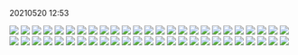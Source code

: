 20210520 12:53

![](pictures/01.jpg)
![](pictures/02.jpg)
![](pictures/03.jpg)
![](pictures/04.jpg)
![](pictures/05.jpg)
![](pictures/06.jpg)
![](pictures/07.jpg)
![](pictures/08.jpg)
![](pictures/09.jpg)
![](pictures/10.jpg)
![](pictures/11.jpg)
![](pictures/12.jpg)
![](pictures/13.jpg)
![](pictures/14.jpg)
![](pictures/15.jpg)
![](pictures/16.jpg)
![](pictures/17.jpg)
![](pictures/18.jpg)
![](pictures/19.jpg)
![](pictures/20.jpg)
![](pictures/21.jpg)
![](pictures/22.jpg)
![](pictures/23.jpg)
![](pictures/24.jpg)
![](pictures/25.jpg)
![](pictures/26.jpg)
![](pictures/27.jpg)
![](pictures/28.jpg)
![](pictures/29.jpg)
![](pictures/30.jpg)
![](pictures/31.jpg)
![](pictures/32.jpg)
![](pictures/33.jpg)
![](pictures/34.jpg)
![](pictures/35.jpg)
![](pictures/36.jpg)
![](pictures/37.jpg)
![](pictures/38.jpg)
![](pictures/39.jpg)
![](pictures/40.jpg)
![](pictures/41.jpg)
![](pictures/42.jpg)
![](pictures/43.jpg)
![](pictures/44.jpg)
![](pictures/45.jpg)
![](pictures/46.jpg)
![](pictures/47.jpg)
![](pictures/48.jpg)
![](pictures/49.jpg)
![](pictures/50.jpg)